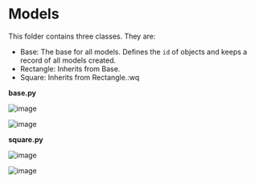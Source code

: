 # Models


This folder contains three classes. They are:
 - Base: The base for all models. Defines the `id` of objects and keeps a record of all models created.
 - Rectangle: Inherits from Base.
 - Square: Inherits from Rectangle.:wq

**base.py**

![image](https://github.com/richie-omondi/alx-higher_level_programming/assets/69873039/f4459170-0fce-4c7c-9b5c-95c72c8b3d92)

![image](https://github.com/richie-omondi/alx-higher_level_programming/assets/69873039/2a13e82c-3edc-4cab-b998-ea82374d6b84)


**square.py**

![image](https://github.com/richie-omondi/alx-higher_level_programming/assets/69873039/0e52d293-a294-4cf0-8858-31fff08b4c17)

![image](https://github.com/richie-omondi/alx-higher_level_programming/assets/69873039/b5e66b6d-3db2-440a-a291-df9d23e391e2)

